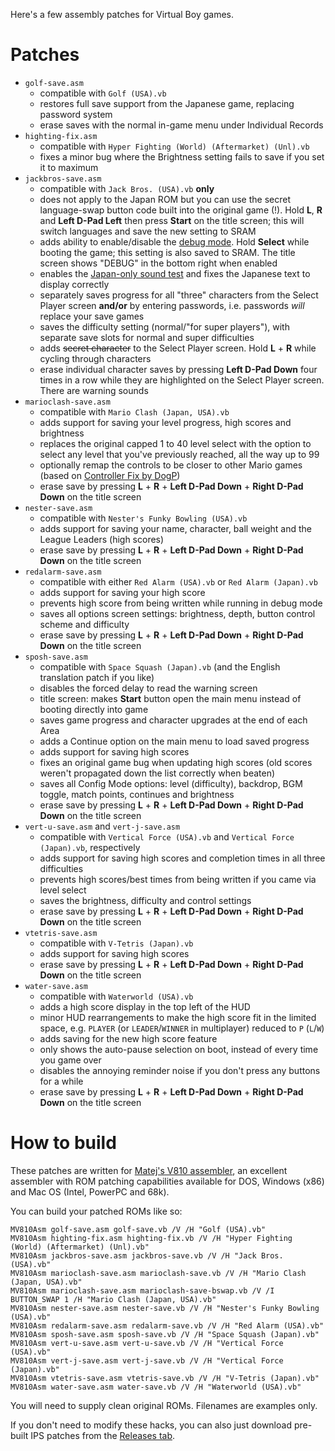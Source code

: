 Here's a few assembly patches for Virtual Boy games.

# Patches
* `golf-save.asm`
  * compatible with `Golf (USA).vb`
  * restores full save support from the Japanese game, replacing password system
  * erase saves with the normal in-game menu under Individual Records
* `highting-fix.asm`
  * compatible with `Hyper Fighting (World) (Aftermarket) (Unl).vb`
  * fixes a minor bug where the Brightness setting fails to save if you set it to maximum
* `jackbros-save.asm`
  * compatible with `Jack Bros. (USA).vb` **only**
  * does not apply to the Japan ROM but you can use the secret language-swap button code built into the original game (!). Hold **L**, **R** and **Left D-Pad Left** then press **Start** on the title screen; this will switch languages and save the new setting to SRAM
  * adds ability to enable/disable the [debug mode](https://www.virtual-boy.com/games/jack-bros/guides/). Hold **Select** while booting the game; this setting is also saved to SRAM. The title screen shows "DEBUG" in the bottom right when enabled
  * enables the [Japan-only sound test](https://www.virtual-boy.com/games/jack-bros/guides/) and fixes the Japanese text to display correctly
  * separately saves progress for all "three" characters from the Select Player screen **and/or** by entering passwords, i.e. passwords *will* replace your save games
  * saves the difficulty setting (normal/"for super players"), with separate save slots for normal and super difficulties
  * adds ~~secret character~~ to the Select Player screen. Hold **L** + **R** while cycling through characters
  * erase individual character saves by pressing **Left D-Pad Down** four times in a row while they are highlighted on the Select Player screen. There are warning sounds
* `marioclash-save.asm`
  * compatible with `Mario Clash (Japan, USA).vb`
  * adds support for saving your level progress, high scores and brightness
  * replaces the original capped 1 to 40 level select with the option to select any level that you've previously reached, all the way up to 99
  * optionally remap the controls to be closer to other Mario games (based on [Controller Fix by DogP](https://www.virtual-boy.com/games/mario-clash/downloads/))
  * erase save by pressing **L** + **R** + **Left D-Pad Down** + **Right D-Pad Down** on the title screen
* `nester-save.asm`
  * compatible with `Nester's Funky Bowling (USA).vb`
  * adds support for saving your name, character, ball weight and the League Leaders (high scores)
  * erase save by pressing **L** + **R** + **Left D-Pad Down** + **Right D-Pad Down** on the title screen
* `redalarm-save.asm`
  * compatible with either `Red Alarm (USA).vb` or `Red Alarm (Japan).vb`
  * adds support for saving your high score 
  * prevents high score from being written while running in debug mode
  * saves all options screen settings: brightness, depth, button control scheme and difficulty
  * erase save by pressing **L** + **R** + **Left D-Pad Down** + **Right D-Pad Down** on the title screen
* `sposh-save.asm`
  * compatible with `Space Squash (Japan).vb` (and the English translation patch if you like)
  * disables the forced delay to read the warning screen
  * title screen: makes **Start** button open the main menu instead of booting directly into game
  * saves game progress and character upgrades at the end of each Area
  * adds a Continue option on the main menu to load saved progress
  * adds support for saving high scores
  * fixes an original game bug when updating high scores (old scores weren't propagated down the list correctly when beaten)
  * saves all Config Mode options: level (difficulty), backdrop, BGM toggle, match points, continues and brightness
  * erase save by pressing **L** + **R** + **Left D-Pad Down** + **Right D-Pad Down** on the title screen
* `vert-u-save.asm` and `vert-j-save.asm`
  * compatible with `Vertical Force (USA).vb` and `Vertical Force (Japan).vb`, respectively
  * adds support for saving high scores and completion times in all three difficulties
  * prevents high scores/best times from being written if you came via level select
  * saves the brightness, difficulty and control settings
  * erase save by pressing **L** + **R** + **Left D-Pad Down** + **Right D-Pad Down** on the title screen
* `vtetris-save.asm`
  * compatible with `V-Tetris (Japan).vb`
  * adds support for saving high scores
  * erase save by pressing **L** + **R** + **Left D-Pad Down** + **Right D-Pad Down** on the title screen
* `water-save.asm`
  * compatible with `Waterworld (USA).vb`
  * adds a high score display in the top left of the HUD
  * minor HUD rearrangements to make the high score fit in the limited space, e.g. `PLAYER` (or `LEADER`/`WINNER` in multiplayer) reduced to `P` (`L`/`W`)
  * adds saving for the new high score feature
  * only shows the auto-pause selection on boot, instead of every time you game over
  * disables the annoying reminder noise if you don't press any buttons for a while
  * erase save by pressing **L** + **R** + **Left D-Pad Down** + **Right D-Pad Down** on the title screen

# How to build
These patches are written for [Matej's V810 assembler](http://matejhorvat.si/en/software/mv810asm/), an excellent assembler with ROM patching capabilities available for DOS, Windows (x86) and Mac OS (Intel, PowerPC and 68k).

You can build your patched ROMs like so:
```
MV810Asm golf-save.asm golf-save.vb /V /H "Golf (USA).vb"
MV810Asm highting-fix.asm highting-fix.vb /V /H "Hyper Fighting (World) (Aftermarket) (Unl).vb"
MV810Asm jackbros-save.asm jackbros-save.vb /V /H "Jack Bros. (USA).vb"
MV810Asm marioclash-save.asm marioclash-save.vb /V /H "Mario Clash (Japan, USA).vb"
MV810Asm marioclash-save.asm marioclash-save-bswap.vb /V /I BUTTON_SWAP 1 /H "Mario Clash (Japan, USA).vb"
MV810Asm nester-save.asm nester-save.vb /V /H "Nester's Funky Bowling (USA).vb"
MV810Asm redalarm-save.asm redalarm-save.vb /V /H "Red Alarm (USA).vb"
MV810Asm sposh-save.asm sposh-save.vb /V /H "Space Squash (Japan).vb"
MV810Asm vert-u-save.asm vert-u-save.vb /V /H "Vertical Force (USA).vb"
MV810Asm vert-j-save.asm vert-j-save.vb /V /H "Vertical Force (Japan).vb"
MV810Asm vtetris-save.asm vtetris-save.vb /V /H "V-Tetris (Japan).vb"
MV810Asm water-save.asm water-save.vb /V /H "Waterworld (USA).vb"
```
You will need to supply clean original ROMs. Filenames are examples only.

If you don't need to modify these hacks, you can also just download pre-built IPS patches from the [Releases tab](https://github.com/vaguerant/vb-patches/releases).